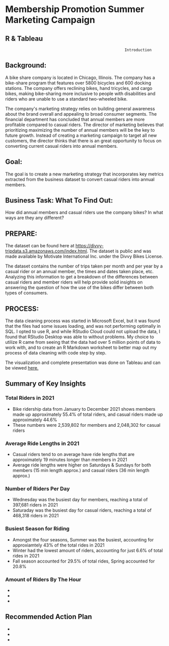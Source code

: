 # Membership Promotion Summer Marketing Campaign 
## R & Tableau 


                                                         Introduction
                                                      


## **Background**: 
A bike share company is located in Chicago, Illinois. The company has a bike-share program that features over 5800 bicycles and 600 docking stations. The company offers reclining bikes, hand tricycles, and cargo bikes, making bike-sharing more inclusive to people with disabilities and riders who are unable to use a standard two-wheeled bike.

The company's marketing strategy relies on building general awareness about the brand overall and appealing to broad consumer segments. The financial department has concluded that annual members are more profitable compared to casual riders. The director of marketing believes that prioritizing maximizing the number of annual members will be the key to future growth. Instead of creating a marketing campaign to target all new customers, the director thinks that there is an great opportunity to focus on converting current casual riders into annual members.





## **Goal**: 
The goal is to create a new marketing strategy that incorporates key metrics extracted from the business dataset to convert casual riders into annual members.


## **Business Task: What To Find Out**: 
How did annual members and casual riders use the company bikes? In what ways are they any different?


## **PREPARE**:
The dataset can be found here at https://divvy-tripdata.s3.amazonaws.com/index.html. The dataset is public and was made available by Motivate International Inc. under the Divvy Bikes License. 

The dataset contains the number of trips taken per month and per year by a casual rider or an annual member, the times and dates taken place, etc. Analyzing this information to get a breakdown of the differences between casual riders and member riders will help provide solid insights on answering the question of how the use of the bikes differ between both types of consumers. 



## **PROCESS**:
The data cleaning process was started in Microsoft Excel, but it was found that the files had some issues loading, and was not performing optimally in SQL. I opted to use R, and while RStudio Cloud could not upload the data, I found that RStudio Desktop was able to without problems. My choice to utilize R came from seeing that the data had over 5 million points of data to work with, and to create an R Markdown worksheet to better map out my process of data cleaning with code step by step. 



The visualization and complete presentation was done on Tableau and can be viewed [here.](https://public.tableau.com/app/profile/visan2980/viz/DataAnalyticsProjectDashboard/Story1#1)

## Summary of Key Insights

### **Total Riders in 2021**
* Bike ridership data from January to December 2021 shows members made up approximately 55.4% of total riders, and casual riders made up approximately 44.6%
* These numbers were 2,539,802 for members and 2,048,302 for casual riders

### **Average Ride Lengths in 2021**
* Casual riders tend to on average have ride lengths that are approximately 19 minutes longer than members in 2021
* Average ride lengths were higher on Saturdays & Sundays for both members (15 min length approx.) and casual riders (36 min length approx.)

### **Number of Riders Per Day**
* Wednesday was the busiest day for members, reaching a total of 397,681 riders in 2021
* Saturaday was the busiest day for casual riders, reaching a total of 468,318 riders in 2021

### **Busiest Season for Riding**
* Amongst the four seasons, Summer was the busiest, accounting for approxiamtely 43% of the total rides in 2021
* Winter had the lowest amount of riders, accounting for just 6.6% of total rides in 2021
* Fall season accounted for 29.5% of total rides, Spring accounted for 20.8%

### **Amount of Riders By The Hour**
*
*
*

## Recommended Action Plan
*
*
*
